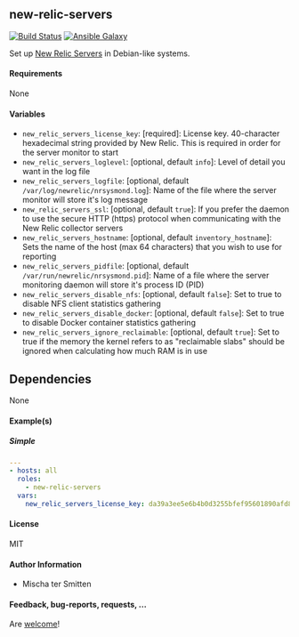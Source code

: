 ## new-relic-servers

[![Build Status](https://travis-ci.org/Oefenweb/ansible-new-relic-servers.svg?branch=master)](https://travis-ci.org/Oefenweb/ansible-new-relic-servers) [![Ansible Galaxy](http://img.shields.io/badge/ansible--galaxy-new--relic--servers-blue.svg)](https://galaxy.ansible.com/Oefenweb/ansible-new-relic-servers)

Set up [New Relic Servers](https://newrelic.com/server-monitoring) in Debian-like systems.

#### Requirements

None

#### Variables

* `new_relic_servers_license_key`: [required]: License key. 40-character hexadecimal string provided by New Relic. This is required in order for the server monitor to start
* `new_relic_servers_loglevel`: [optional, default `info`]: Level of detail you want in the log file
* `new_relic_servers_logfile`: [optional, default `/var/log/newrelic/nrsysmond.log`]: Name of the file where the server monitor will store it's log message
* `new_relic_servers_ssl`: [optional, default `true`]: If you prefer the daemon to use the secure HTTP (https) protocol when communicating with the New Relic collector servers
* `new_relic_servers_hostname`: [optional, default `inventory_hostname`]: Sets the name of the host (max 64 characters) that you wish to use for reporting
* `new_relic_servers_pidfile`: [optional, default `/var/run/newrelic/nrsysmond.pid`]: Name of a file where the server monitoring daemon will store it's process ID (PID)
* `new_relic_servers_disable_nfs`: [optional, default `false`]: Set to true to disable NFS client statistics gathering
* `new_relic_servers_disable_docker`: [optional, default `false`]: Set to true to disable Docker container statistics gathering
* `new_relic_servers_ignore_reclaimable`: [optional, default `true`]: Set to true if the memory the kernel refers to as "reclaimable slabs" should be ignored when calculating how much RAM is in use

## Dependencies

None

#### Example(s)

##### Simple

```yaml
---
- hosts: all
  roles:
    - new-relic-servers
  vars:
    new_relic_servers_license_key: da39a3ee5e6b4b0d3255bfef95601890afd80709
```

#### License

MIT

#### Author Information

* Mischa ter Smitten

#### Feedback, bug-reports, requests, ...

Are [welcome](https://github.com/Oefenweb/ansible-new-relic-servers/issues)!
